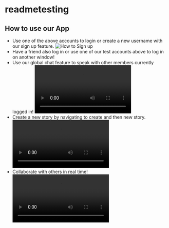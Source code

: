 # readmetesting

## How to use our App

* Use one of the above accounts to login or create a new username with our sign up feature.
![How to Sign up](https://media.giphy.com/media/cYVOiCtLff6litSm6Z/giphy.gif "Sign up")
* Have a friend also log in or use one of our test accounts above to log in on another window!
* Use our global chat feature to speak with other members currently logged in!
![Real Time Chat](https://media.giphy.com/media/yv3NHb664z4GyCoI45/source.mp4 "Real Time Chat")
* Create a new story by navigating to create and then new story.
![Create a Story](https://media.giphy.com/media/1gQsVxKoL5IcT1dDSK/source.mp4 "Create a Story")
* Collaborate with others in real time!
![Real Time Editor](https://media.giphy.com/media/28OCBQV1TSMBu0l3j8/source.mp4 "Real Time Editor")
